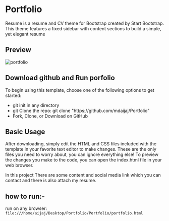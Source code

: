 # Portfolio
Resume is a resume and CV theme for Bootstrap created by Start Bootstrap.
This theme features a fixed sidebar with content sections to build a simple, yet elegant resume

## Preview
![portfolio](https://user-images.githubusercontent.com/41102052/62632129-954e4380-b94f-11e9-8013-dfff77464099.gif)


## Download github and Run porfolio
To begin using this template, choose one of the following options to get started:<br>
<ul>
  <li>git init in any directory</li>
  <li>git Clone the repo: git clone "https://github.com/mdaijaj/Portfolio"</li>
  <li>Fork, Clone, or Download on GitHub</li>
</ul>

## Basic Usage
After downloading, simply edit the HTML and CSS files included with the template in your favorite text editor to make changes.
These are the only files you need to worry about, you can ignore everything else! 
To preview the changes you make to the code, you can open the index.html file in your web browser.

In this project There are some content and social media link which you can contact and there is also attach my resume.

## how to run:-
run on any browser: `file:///home/aijaj/Desktop/Portfolio/Portfolio/portfolio.html`

